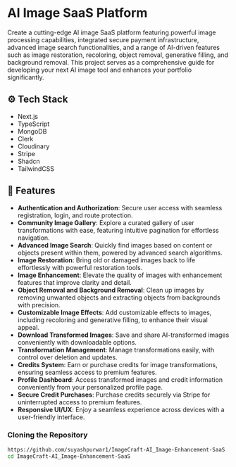 # AI Image SaaS Platform

Create a cutting-edge AI image SaaS platform featuring powerful image processing capabilities, integrated secure payment infrastructure, advanced image search functionalities, and a range of AI-driven features such as image restoration, recoloring, object removal, generative filling, and background removal. This project serves as a comprehensive guide for developing your next AI image tool and enhances your portfolio significantly.

## ⚙️ Tech Stack

- Next.js
- TypeScript
- MongoDB
- Clerk
- Cloudinary
- Stripe
- Shadcn
- TailwindCSS

## 🔋 Features

- **Authentication and Authorization**: Secure user access with seamless registration, login, and route protection.
- **Community Image Gallery**: Explore a curated gallery of user transformations with ease, featuring intuitive pagination for effortless navigation.
- **Advanced Image Search**: Quickly find images based on content or objects present within them, powered by advanced search algorithms.
- **Image Restoration**: Bring old or damaged images back to life effortlessly with powerful restoration tools.
- **Image Enhancement**: Elevate the quality of images with enhancement features that improve clarity and detail.
- **Object Removal and Background Removal**: Clean up images by removing unwanted objects and extracting objects from backgrounds with precision.
- **Customizable Image Effects**: Add customizable effects to images, including recoloring and generative filling, to enhance their visual appeal.
- **Download Transformed Images**: Save and share AI-transformed images conveniently with downloadable options.
- **Transformation Management**: Manage transformations easily, with control over deletion and updates.
- **Credits System**: Earn or purchase credits for image transformations, ensuring seamless access to premium features.
- **Profile Dashboard**: Access transformed images and credit information conveniently from your personalized profile page.
- **Secure Credit Purchases**: Purchase credits securely via Stripe for uninterrupted access to premium features.
- **Responsive UI/UX**: Enjoy a seamless experience across devices with a user-friendly interface.

### Cloning the Repository

```bash
https://github.com/suyashpurwar1/ImageCraft-AI_Image-Enhancement-SaaS
cd ImageCraft-AI_Image-Enhancement-SaaS
